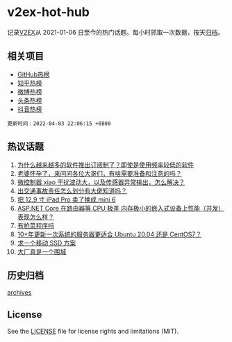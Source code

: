# v2ex-hot-hub

 记录[V2EX](https://www.v2ex.com/)从 2021-01-06 日至今的热门话题。每小时抓取一次数据，按天[归档](archives)。
 
 ## 相关项目

- [GitHub热榜](https://github.com/snaildev/github-hot-hub)
- [知乎热榜](https://github.com/snaildev/zhihu-hot-hub)
- [微博热榜](https://github.com/snaildev/weibo-hot-hub)
- [头条热榜](https://github.com/snaildev/toutiao-hot-hub)
- [抖音热榜](https://github.com/snaildev/douyin-hot-hub)


 `更新时间：2022-04-03 22:06:15 +0800`

## 热议话题

1. [为什么越来越多的软件推出订阅制了？即使是使用频率较低的软件](https://www.v2ex.com/t/844695)
1. [老婆怀孕了，来问问各位大哥们，有啥需要准备和注意的吗？](https://www.v2ex.com/t/844666)
1. [微控制器 xiao 干扰波动大，以及传感器异常输出，怎么解决？](https://www.v2ex.com/t/844717)
1. [出交通事故责任怎么划分有大佬知道吗？](https://www.v2ex.com/t/844689)
1. [把 12.9 寸 iPad Pro 卖了换成 mini 6](https://www.v2ex.com/t/844708)
1. [ASP.NET Core 在路由器等 CPU 极差 内存极小的嵌入式设备上性能（并发）表现怎么样？](https://www.v2ex.com/t/844665)
1. [有抢菜程序吗](https://www.v2ex.com/t/844702)
1. [10+年更新一次系统的服务器更适合 Ubuntu 20.04 还是 CentOS7？](https://www.v2ex.com/t/844734)
1. [求一个移动 SSD 方案](https://www.v2ex.com/t/844679)
1. [大厂真是一个围城](https://www.v2ex.com/t/844746)

## 历史归档

[archives](archives)

## License

See the [LICENSE](LICENSE) file for license rights and limitations (MIT).

